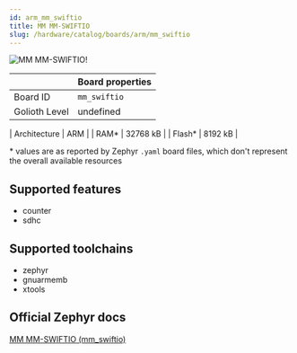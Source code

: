 ```yaml
---
id: arm_mm_swiftio
title: MM MM-SWIFTIO
slug: /hardware/catalog/boards/arm/mm_swiftio
---
```


[//]: # (This is an auto-generated file, do not edit! Changes to it will be lost upon re-generation)

![MM MM-SWIFTIO!](/img/boards/arm/mm_swiftio.jpg "MM MM-SWIFTIO")

|                | Board properties     |
| -------------  | -------------------- |
| Board ID       | `mm_swiftio` |
| Golioth Level  | undefined       |

| Architecture   | ARM |
| RAM*           | 32768 kB |
| Flash*         | 8192 kB |

\* values are as reported by Zephyr `.yaml` board files, which don't represent the overall available resources



## Supported features

* counter
* sdhc

## Supported toolchains

* zephyr
* gnuarmemb
* xtools

## Official Zephyr docs

[MM MM-SWIFTIO (mm_swiftio)](https://docs.zephyrproject.org/latest/boards/arm/mm_swiftio/doc/index.html)

